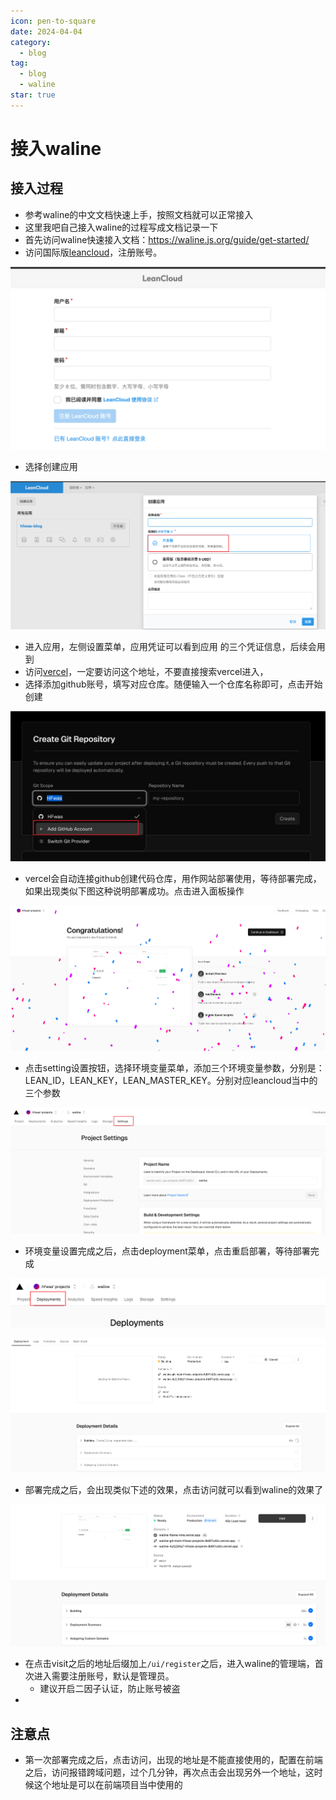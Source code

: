 ```yaml
---
icon: pen-to-square
date: 2024-04-04
category:
  - blog
tag:
  - blog
  - waline
star: true
---
```


# 接入waline

## 接入过程

- 参考waline的中文文档快速上手，按照文档就可以正常接入
- 这里我吧自己接入waline的过程写成文档记录一下
- 首先访问waline快速接入文档：https://waline.js.org/guide/get-started/
- 访问国际版[leancloud](https://console.leancloud.app/register)，注册账号。

![image-20240404213730035](images/image-20240404213730035.png)

- 选择创建应用

![image-20240404213823567](images/image-20240404213823567.png)

- 进入应用，左侧设置菜单，应用凭证可以看到应用 的三个凭证信息，后续会用到
- 访问[vercel](https://vercel.com/new/clone?repository-url=https%3A%2F%2Fgithub.com%2Fwalinejs%2Fwaline%2Ftree%2Fmain%2Fexample)，一定要访问这个地址，不要直接搜索vercel进入，
- 选择添加github账号，填写对应仓库。随便输入一个仓库名称即可，点击开始创建

![image-20240404214046065](images/image-20240404214046065.png)

- vercel会自动连接github创建代码仓库，用作网站部署使用，等待部署完成，如果出现类似下图这种说明部署成功。点击进入面板操作

![image-20240404182301176](images/image-20240404182301176.png)

- 点击setting设置按钮，选择环境变量菜单，添加三个环境变量参数，分别是：LEAN_ID，LEAN_KEY，LEAN_MASTER_KEY。分别对应leancloud当中的三个参数

![image-20240404182340128](images/image-20240404182340128.png)

- 环境变量设置完成之后，点击deployment菜单，点击重启部署，等待部署完成

![image-20240404182526781](images/image-20240404182526781.png)









![image-20240404182615769](images/image-20240404182615769.png)

- 部署完成之后，会出现类似下述的效果，点击访问就可以看到waline的效果了

![image-20240404182752091](images/image-20240404182752091.png)

- 在点击visit之后的地址后缀加上`/ui/register`之后，进入waline的管理端，首次进入需要注册账号，默认是管理员。
  - 建议开启二因子认证，防止账号被盗
- 

## 注意点

- 第一次部署完成之后，点击访问，出现的地址是不能直接使用的，配置在前端之后，访问报错跨域问题，过个几分钟，再次点击会出现另外一个地址，这时候这个地址是可以在前端项目当中使用的
